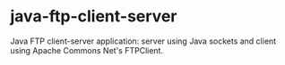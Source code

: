 # java-ftp-client-server
Java FTP client-server application: server using Java sockets and client using Apache Commons Net's FTPClient.
